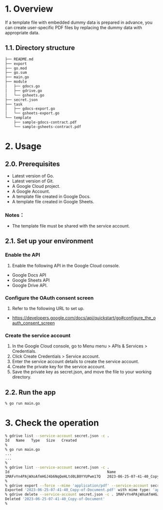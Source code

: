 # 1. Overview
If a template file with embedded dummy data is prepared in advance, you can create user-specific PDF files by replacing the dummy data with appropriate data.

## 1.1. Directory structure
```sh
├── README.md
├── export
├── go.mod
├── go.sum
├── main.go
├── module
│   ├── gdocs.go
│   ├── gdrive.go
│   └── gsheets.go
├── secret.json
├── task
│   ├── gdocs-export.go
│   └── gsheets-export.go
└── template
    ├── sample-gdocs-contract.pdf
    └── sample-gsheets-contract.pdf
```


# 2. Usage
## 2.0. Prerequisites
- Latest version of Go.
- Latest version of Git.
- A Google Cloud project.
- A Google Account.
- A template file created in Google Docs.
- A template file created in Google Sheets.

### Notes：
- The template file must be shared with the service account.


## 2.1. Set up your environment
### Enable the API
1. Enable the following API in the Google Cloud console.
  - Google Docs API
  - Google Sheets API
  - Google Drive API.

### Configure the OAuth consent screen

1. Refer to the following URL to set up.
  - https://developers.google.com/docs/api/quickstart/go#configure_the_oauth_consent_screen

### Create the service account
1. In the Google Cloud console, go to Menu menu > APIs & Services > Credentials.
2. Click Create Credentials > Service account.
3. Enter the service account details to create the service account.
4. Create the private key for the service account.
5. Save the private key as secret.json, and move the file to your working directory.


## 2.2. Run the app

```sh
% go run main.go
```

# 3. Check the operation

```sh
% gdrive list --service-account secret.json -c .
Id   Name   Type   Size   Created
% 
% go run main.go
...
...
% 
% gdrive list --service-account secret.json -c . 
Id                                             Name                                   Type   Size     Created
1MAFvYn4PAjWXoAfmHGJ4b6NqQeHLtd0LB0YYUPwm17Q   2023-06-25-07-41-40_Copy-of-Document   doc    4.2 KB   2023-06-25 07:41:40
% 
% gdrive export --force --mime 'application/pdf' --service-account secret.json -c . 1MAFvYn4PAjWXoAfmHGJ4b6NqQeHLtd0LB0YYUPwm17Q
Exported '2023-06-25-07-41-40_Copy-of-Document.pdf' with mime type: 'application/pdf'
% gdrive delete --service-account secret.json -c . 1MAFvYn4PAjWXoAfmHGJ4b6NqQeHLtd0LB0YYUPwm17Q
Deleted '2023-06-25-07-41-40_Copy-of-Document'
% 
```